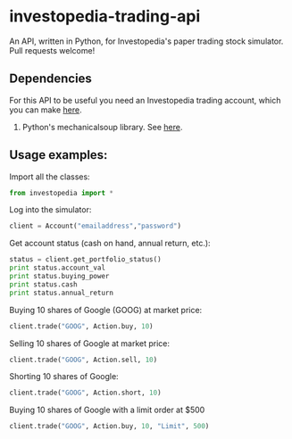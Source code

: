 # investopedia-trading-api
An API, written in Python, for Investopedia's paper trading stock simulator.
Pull requests welcome!

## Dependencies

For this API to be useful you need an Investopedia trading account,
which you can make [here](http://www.investopedia.com/simulator/).

1. Python's mechanicalsoup library. See [here](https://github.com/hickford/MechanicalSoup/).


## Usage examples:

Import all the classes:
```python
from investopedia import *
```

Log into the simulator:
```python
client = Account("emailaddress","password")
```

Get account status (cash on hand, annual return, etc.):
```python
status = client.get_portfolio_status()
print status.account_val
print status.buying_power
print status.cash
print status.annual_return
```

Buying 10 shares of Google (GOOG) at market price:
```python
client.trade("GOOG", Action.buy, 10)
```

Selling 10 shares of Google at market price:
```python
client.trade("GOOG", Action.sell, 10)
```

Shorting 10 shares of Google:
```python
client.trade("GOOG", Action.short, 10)
```

Buying 10 shares of Google with a limit order at $500
```python
client.trade("GOOG", Action.buy, 10, "Limit", 500)
```
